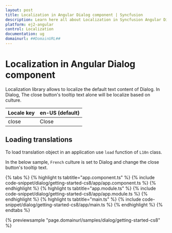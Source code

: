 ```yaml
---
layout: post
title: Localization in Angular Dialog component | Syncfusion
description: Learn here all about Localization in Syncfusion Angular Dialog component of Syncfusion Essential JS 2 and more.
platform: ej2-angular
control: Localization 
documentation: ug
domainurl: ##DomainURL##
---
```


# Localization in Angular Dialog component

Localization library allows to localize the default text content of Dialog. In Dialog, The close button's tooltip text alone will be localize based on culture.

| Locale key | en-US (default)  |
|------|------|
| close |  Close |

## Loading translations

To load translation object in an application use `load` function of `L10n` class.

In the below sample, `French` culture is set to Dialog and change the close button's tooltip
text.

{% tabs %}
{% highlight ts tabtitle="app.component.ts" %}
{% include code-snippet/dialog/getting-started-cs8/app/app.component.ts %}
{% endhighlight %}
{% highlight ts tabtitle="app.module.ts" %}
{% include code-snippet/dialog/getting-started-cs8/app/app.module.ts %}
{% endhighlight %}
{% highlight ts tabtitle="main.ts" %}
{% include code-snippet/dialog/getting-started-cs8/app/main.ts %}
{% endhighlight %}
{% endtabs %}
  
{% previewsample "page.domainurl/samples/dialog/getting-started-cs8" %}
